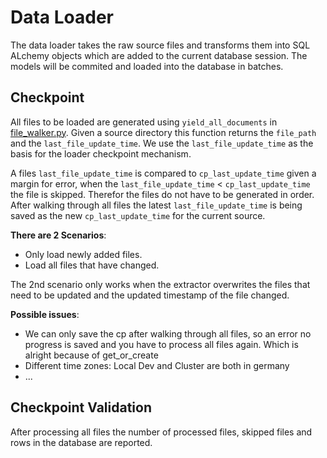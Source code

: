 # Data Loader

The data loader takes the raw source files and transforms them into SQL ALchemy objects which are added to
the current database session. The models will be commited and loaded into the database in batches.

## Checkpoint

All files to be loaded are generated using `yield_all_documents` in [file_walker.py](../../lib/file_handling/file_walker.py).
Given a source directory this function returns the `file_path` and the `last_file_update_time`.
We use the `last_file_update_time` as the basis for the loader checkpoint mechanism.

A files `last_file_update_time` is compared to `cp_last_update_time` given a margin for error,
when the `last_file_update_time` < `cp_last_update_time` the file is skipped.
Therefor the files do not have to be generated in order.
After walking through all files the latest `last_file_update_time` is being saved as the new `cp_last_update_time`
for the current source.

**There are 2 Scenarios**:

* Only load newly added files.
* Load all files that have changed.

The 2nd scenario only works when the extractor overwrites the files that need to be updated
and the updated timestamp of the file changed.

**Possible issues**:

* We can only save the cp after walking through all files, so an error no progress is saved and you have to process all files again. Which is alright because of get_or_create
* Different time zones: Local Dev and Cluster are both in germany
* ...

## Checkpoint Validation

After processing all files the number of processed files, skipped files and rows in the database are reported.